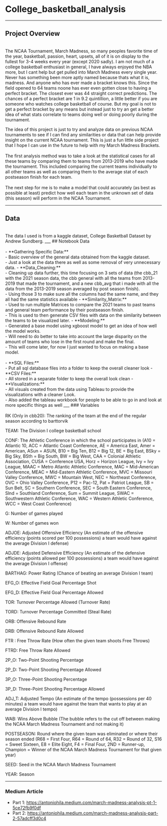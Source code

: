# College_basketball_analysis
___
## Project Overview <br>
<br>
The NCAA Tournament, March Madness, so many peoples favorite time of the year, basketball, passion, heart, upsets, all of it is on display to the fullest for 3-4 weeks every year (except 2020 sadly). I am not much of a college basketball enthusiast in general, I have always enjoyed the NBA more, but I cant help but get pulled into March Madness every single year. Never has something been more aptly named because thats what it is, madness. And anyone who has ever made a bracket knows this. Since the field opened to 64 teams noone has ever even gotten close to having a perfect bracket. The closest ever was 44 straight correct predictions. The chances of a perfect bracket are 1 in 9.2 quintillion, a little better if you are someone who watches college basketball of course. But my goal is not to get a perfect bracket by any means but instead just to try an get a better idea of what stats correlate to teams doing well or doing poorly during the tournament.

The idea of this project is just to try and analyze data on previous NCAA tournaments to see if I can find any similarities or data that can help provide insight on the current NCAA tournament. This is just a fun little side project that I hope I can use in the future to help with my March Madness Brackets.
<br>
<br>
The first analysis method was to take a look at the statistical cases for all these teams by comparing them to teams from 2013-2019 who have made the tournament. This included comparing the current teams individually to all other teams as well as comparing them to the average stat of each postseason finish for each team.
<br>
<br>
The next step for me is to make a model that could accurately (as best as possible at least) predict how well each team in the unknown set of data (this season) will perform in the NCAA Tournament.
___
## Data <br>
<br>
The data I used is from a kaggle dataset, College Basketball Dataset by Andrew Sundberg. 
___
## Notebook Data <br>
<br>
- **Gathering Specific Data:** <br>
    - Basic overview of the general data obtained from the kaggle dataset.<br>
    - Just a look at the data there as well as some removal of very unnecessary data.
- **Data_Cleaning:** <br>
    - Cleaning up data further, this time focusing on 3 sets of data (the cbb_21 with the 2021 season data, the cbb general with all the teams from 2013-2019 that made the tournament, and a new cbb_avg that i made with all the data from the 2013-2019 season averaged by post season finish). <br>
    - Using those 3 to make sure all the columns had the same name, and they all had the same statistics available
- **Similarity_Matrix:** <br>
    - Used to run multiple Matrices to compare the 2021 teams to past teams and general team performance by their postseason finish. <br>
    - This is used to then generate CSV files with data on the similarity between the teams to be visualized later.
- **Modeling:** <br>
    - Generated a base model using xgboost model to get an idea of how well the model works. <br>
    - Will need to do better to take into account the large disparity on the amount of teams who lose in the first round and make the final. <br>
    - This will come later, for now I just wanted to focus on making a base model.
<br>
<br>
- **SQL Files:** <br>
    - Put all sql database files into a folder to keep the overall cleaner look
- **CSV Files:** <br>
    - All stored in a separate folder to keep the overall look clean
- **Visualizations:** <br>
    - All visuals created from the data using Tableau to provide the visualizations with a cleaner Look. <br>
    - Also added the tableau workbook for people to be able to go in and look at more specific things as well
___
### Variables <br>
<br>
RK (Only in cbb20): The ranking of the team at the end of the regular season according to barttorvik

TEAM: The Division I college basketball school

CONF: The Athletic Conference in which the school participates in (A10 = Atlantic 10, ACC = Atlantic Coast Conference, AE = America East, Amer = American, ASun = ASUN, B10 = Big Ten, B12 = Big 12, BE = Big East, BSky = Big Sky, BSth = Big South, BW = Big West, CAA = Colonial Athletic Association, CUSA = Conference USA, Horz = Horizon League, Ivy = Ivy League, MAAC = Metro Atlantic Athletic Conference, MAC = Mid-American Conference, MEAC = Mid-Eastern Athletic Conference, MVC = Missouri Valley Conference, MWC = Mountain West, NEC = Northeast Conference, OVC = Ohio Valley Conference, P12 = Pac-12, Pat = Patriot League, SB = Sun Belt, SC = Southern Conference, SEC = South Eastern Conference, Slnd = Southland Conference, Sum = Summit League, SWAC = Southwestern Athletic Conference, WAC = Western Athletic Conference, WCC = West Coast Conference)

G: Number of games played

W: Number of games won

ADJOE: Adjusted Offensive Efficiency (An estimate of the offensive efficiency (points scored per 100 possessions) a team would have against the average Division I defense)

ADJDE: Adjusted Defensive Efficiency (An estimate of the defensive efficiency (points allowed per 100 possessions) a team would have against the average Division I offense)

BARTHAG: Power Rating (Chance of beating an average Division I team)

EFG_O: Effective Field Goal Percentage Shot

EFG_D: Effective Field Goal Percentage Allowed

TOR: Turnover Percentage Allowed (Turnover Rate)

TORD: Turnover Percentage Committed (Steal Rate)

ORB: Offensive Rebound Rate

DRB: Offensive Rebound Rate Allowed

FTR : Free Throw Rate (How often the given team shoots Free Throws)

FTRD: Free Throw Rate Allowed

2P_O: Two-Point Shooting Percentage

2P_D: Two-Point Shooting Percentage Allowed

3P_O: Three-Point Shooting Percentage

3P_D: Three-Point Shooting Percentage Allowed

ADJ_T: Adjusted Tempo (An estimate of the tempo (possessions per 40 minutes) a team would have against the team that wants to play at an average Division I tempo)

WAB: Wins Above Bubble (The bubble refers to the cut off between making the NCAA March Madness Tournament and not making it)

POSTSEASON: Round where the given team was eliminated or where their season ended (R68 = First Four, R64 = Round of 64, R32 = Round of 32, S16 = Sweet Sixteen, E8 = Elite Eight, F4 = Final Four, 2ND = Runner-up, Champion = Winner of the NCAA March Madness Tournament for that given year)

SEED: Seed in the NCAA March Madness Tournament

YEAR: Season
___
### Medium Article

- Part 1: https://antoniohila.medium.com/march-madness-analysis-pt-1-5ce72fb9f0df
- Part 2: https://antoniohila.medium.com/march-madness-analysis-part-2-57adcff3d0c4

